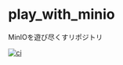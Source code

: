 # play_with_minio
MinIOを遊び尽くすリポジトリ

[![ci](https://github.com/koba-masa/play_with_minio/actions/workflows/ci.yml/badge.svg)](https://github.com/koba-masa/play_with_minio/actions/workflows/ci.yml)